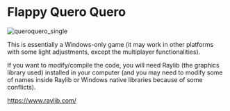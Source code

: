 # Flappy Quero Quero

![queroquero_single](https://github.com/cauardsilva/flappy_inf/assets/32238723/0beea631-44f9-470b-9cd3-78c362310efc)

This is essentially a Windows-only game (it may work in other platforms with some light adjustments, except the multiplayer functionalities).

If you want to modify/compile the code, you will need Raylib (the graphics library used) installed in your computer (and you may need to modify some of names inside Raylib or Windows native libraries because of some conflicts).

https://www.raylib.com/
